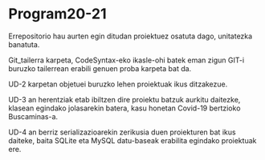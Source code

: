# Program20-21

Errepositorio hau aurten egin ditudan proiektuez osatuta dago, unitatezka banatuta.

Git_tailerra karpeta, CodeSyntax-eko ikasle-ohi batek eman zigun GIT-i buruzko tailerrean erabili genuen proba karpeta bat da.

UD-2 karpetan objetuei buruzko lehen proiektuak ikus ditzakezue.

UD-3 an herentziak etab ibiltzen dire proiektu batzuk aurkitu daitezke, klasean egindako jolasarekin batera, kasu honetan Covid-19 bertzioko Buscaminas-a.

UD-4 an berriz serializazioarekin zerikusia duen proiekturen bat ikus daiteke, baita SQLite eta MySQL datu-baseak erabilita egindako proiektuak ere.
